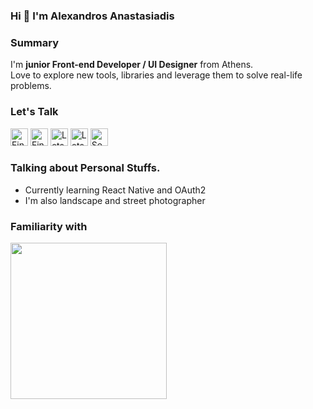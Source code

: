 ### Hi 👋 I'm Alexandros Anastasiadis

### Summary
I'm **junior Front-end Developer / UI Designer** from Athens. </br>
Love to explore new tools, libraries and leverage them to solve real-life problems.<br/>


### Let's Talk

[<img src="https://skillicons.dev/icons?i=linkedin" alt="Find me on Linkedin" width="28"/>](https://linkedin.com/in/estroxgr)
[<img src="https://skillicons.dev/icons?i=twitter" alt="Find me on Twitter" width="28"/>](https://x.com/estroxgr)
[<img src="https://skillicons.dev/icons?i=discord" alt="Lets talk in Discord" width="28"/>](https://discordapp.com/users/1235332659475910888)
[<img src="https://skillicons.dev/icons?i=instagram" alt="Lets talk in Instagram" width="28"/>](https://instagram.com/estroxgr)
[<img src="https://skillicons.dev/icons?i=gmail&theme=light" alt="Sen me a email" width="28"/>](mailto:alexanastagr@gmail.com)


### Talking about Personal Stuffs.

- Currently learning React Native and OAuth2
- I'm also landscape and street photographer


### Familiarity with

<img width="250px" src="https://skillicons.dev/icons?i=jest,sass,js,ts,react,redux,electron,alpinejs,astro,jquery,vercel,figma,bash,php,docker,wordpress&perline=8">
